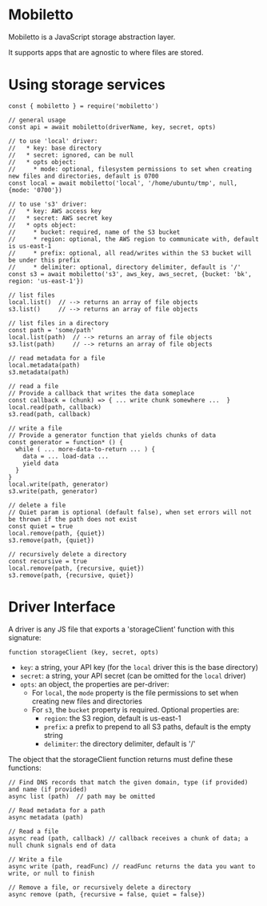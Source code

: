 Mobiletto
=========

Mobiletto is a JavaScript storage abstraction layer.

It supports apps that are agnostic to where files are stored.

# Using storage services
    const { mobiletto } = require('mobiletto')

    // general usage
    const api = await mobiletto(driverName, key, secret, opts)

    // to use 'local' driver:
    //   * key: base directory
    //   * secret: ignored, can be null
    //   * opts object:
    //     * mode: optional, filesystem permissions to set when creating new files and directories, default is 0700
    const local = await mobiletto('local', '/home/ubuntu/tmp', null, {mode: '0700'})

    // to use 's3' driver:
    //   * key: AWS access key
    //   * secret: AWS secret key
    //   * opts object:
    //     * bucket: required, name of the S3 bucket
    //     * region: optional, the AWS region to communicate with, default is us-east-1
    //     * prefix: optional, all read/writes within the S3 bucket will be under this prefix
    //     * delimiter: optional, directory delimiter, default is '/'
    const s3 = await mobiletto('s3', aws_key, aws_secret, {bucket: 'bk', region: 'us-east-1'})

    // list files
    local.list()  // --> returns an array of file objects
    s3.list()     // --> returns an array of file objects

    // list files in a directory
    const path = 'some/path'
    local.list(path)  // --> returns an array of file objects
    s3.list(path)     // --> returns an array of file objects
    
    // read metadata for a file
    local.metadata(path)
    s3.metadata(path)
    
    // read a file
    // Provide a callback that writes the data someplace
    const callback = (chunk) => { ... write chunk somewhere ...  } 
    local.read(path, callback)
    s3.read(path, callback)
    
    // write a file
    // Provide a generator function that yields chunks of data 
    const generator = function* () {
      while ( ... more-data-to-return ... ) {
        data = ... load-data ...
        yield data
      }
    } 
    local.write(path, generator)
    s3.write(path, generator)

    // delete a file
    // Quiet param is optional (default false), when set errors will not be thrown if the path does not exist 
    const quiet = true
    local.remove(path, {quiet})
    s3.remove(path, {quiet})

    // recursively delete a directory
    const recursive = true
    local.remove(path, {recursive, quiet})
    s3.remove(path, {recursive, quiet})

# Driver Interface
A driver is any JS file that exports a 'storageClient' function with this signature:

    function storageClient (key, secret, opts)

* `key`: a string, your API key (for the `local` driver this is the base directory)
* `secret`: a string, your API secret (can be omitted for the `local` driver)
* `opts`: an object, the properties are per-driver:
  * For `local`, the `mode` property is the file permissions to set when creating new files and directories
  * For `s3`, the `bucket` property is required. Optional properties are:
    * `region`: the S3 region, default is us-east-1
    * `prefix`: a prefix to prepend to all S3 paths, default is the empty string
    * `delimiter`: the directory delimiter, default is '/'

The object that the storageClient function returns must define these functions:

    // Find DNS records that match the given domain, type (if provided) and name (if provided)
    async list (path)  // path may be omitted
    
    // Read metadata for a path
    async metadata (path)
    
    // Read a file
    async read (path, callback) // callback receives a chunk of data; a null chunk signals end of data

    // Write a file
    async write (path, readFunc) // readFunc returns the data you want to write, or null to finish

    // Remove a file, or recursively delete a directory
    async remove (path, {recursive = false, quiet = false})
